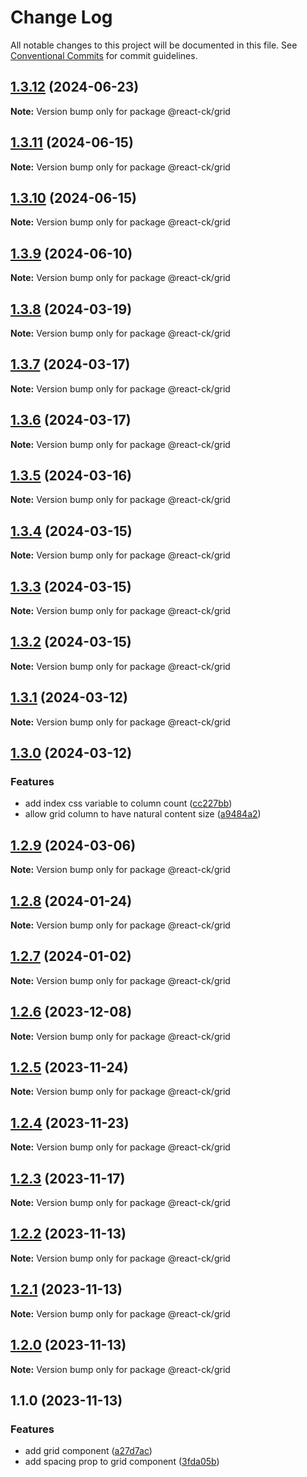 # Change Log

All notable changes to this project will be documented in this file.
See [Conventional Commits](https://conventionalcommits.org) for commit guidelines.

## [1.3.12](https://github.com/abelflopes/react-ck/compare/@react-ck/grid@1.3.11...@react-ck/grid@1.3.12) (2024-06-23)

**Note:** Version bump only for package @react-ck/grid





## [1.3.11](https://github.com/abelflopes/react-ck/compare/@react-ck/grid@1.3.10...@react-ck/grid@1.3.11) (2024-06-15)

**Note:** Version bump only for package @react-ck/grid





## [1.3.10](https://github.com/abelflopes/react-ck/compare/@react-ck/grid@1.3.9...@react-ck/grid@1.3.10) (2024-06-15)

**Note:** Version bump only for package @react-ck/grid





## [1.3.9](https://github.com/abelflopes/react-ck/compare/@react-ck/grid@1.3.8...@react-ck/grid@1.3.9) (2024-06-10)

**Note:** Version bump only for package @react-ck/grid





## [1.3.8](https://github.com/abelflopes/react-ck/compare/@react-ck/grid@1.3.7...@react-ck/grid@1.3.8) (2024-03-19)

**Note:** Version bump only for package @react-ck/grid





## [1.3.7](https://github.com/abelflopes/react-ck/compare/@react-ck/grid@1.3.6...@react-ck/grid@1.3.7) (2024-03-17)

**Note:** Version bump only for package @react-ck/grid





## [1.3.6](https://github.com/abelflopes/react-ck/compare/@react-ck/grid@1.3.5...@react-ck/grid@1.3.6) (2024-03-17)

**Note:** Version bump only for package @react-ck/grid





## [1.3.5](https://github.com/abelflopes/react-ck/compare/@react-ck/grid@1.3.4...@react-ck/grid@1.3.5) (2024-03-16)

**Note:** Version bump only for package @react-ck/grid





## [1.3.4](https://github.com/abelflopes/react-ck/compare/@react-ck/grid@1.3.3...@react-ck/grid@1.3.4) (2024-03-15)

**Note:** Version bump only for package @react-ck/grid





## [1.3.3](https://github.com/abelflopes/react-ck/compare/@react-ck/grid@1.3.2...@react-ck/grid@1.3.3) (2024-03-15)

**Note:** Version bump only for package @react-ck/grid





## [1.3.2](https://github.com/abelflopes/react-ck/compare/@react-ck/grid@1.3.1...@react-ck/grid@1.3.2) (2024-03-15)

**Note:** Version bump only for package @react-ck/grid





## [1.3.1](https://github.com/abelflopes/react-ck/compare/@react-ck/grid@1.3.0...@react-ck/grid@1.3.1) (2024-03-12)

**Note:** Version bump only for package @react-ck/grid





## [1.3.0](https://github.com/abelflopes/react-ck/compare/@react-ck/grid@1.2.9...@react-ck/grid@1.3.0) (2024-03-12)


### Features

* add index css variable to column count ([cc227bb](https://github.com/abelflopes/react-ck/commit/cc227bbcce8d9a96d547396ea8804a7cb62d45d2))
* allow grid column to have natural content size ([a9484a2](https://github.com/abelflopes/react-ck/commit/a9484a208be7191be043342ed06b7e64c926d6eb))



## [1.2.9](https://github.com/abelflopes/react-ck/compare/@react-ck/grid@1.2.8...@react-ck/grid@1.2.9) (2024-03-06)

**Note:** Version bump only for package @react-ck/grid





## [1.2.8](https://github.com/abelflopes/react-ck/compare/@react-ck/grid@1.2.7...@react-ck/grid@1.2.8) (2024-01-24)

**Note:** Version bump only for package @react-ck/grid





## [1.2.7](https://github.com/abelflopes/react-ck/compare/@react-ck/grid@1.2.6...@react-ck/grid@1.2.7) (2024-01-02)

**Note:** Version bump only for package @react-ck/grid





## [1.2.6](https://github.com/abelflopes/react-ck/compare/@react-ck/grid@1.2.5...@react-ck/grid@1.2.6) (2023-12-08)

**Note:** Version bump only for package @react-ck/grid





## [1.2.5](https://github.com/abelflopes/react-ck/compare/@react-ck/grid@1.2.4...@react-ck/grid@1.2.5) (2023-11-24)

**Note:** Version bump only for package @react-ck/grid





## [1.2.4](https://github.com/abelflopes/react-ck/compare/@react-ck/grid@1.2.3...@react-ck/grid@1.2.4) (2023-11-23)

**Note:** Version bump only for package @react-ck/grid





## [1.2.3](https://github.com/abelflopes/react-ck/compare/@react-ck/grid@1.2.2...@react-ck/grid@1.2.3) (2023-11-17)

**Note:** Version bump only for package @react-ck/grid





## [1.2.2](https://github.com/abelflopes/react-ck/compare/@react-ck/grid@1.2.1...@react-ck/grid@1.2.2) (2023-11-13)

**Note:** Version bump only for package @react-ck/grid





## [1.2.1](https://github.com/abelflopes/react-ck/compare/@react-ck/grid@1.2.0...@react-ck/grid@1.2.1) (2023-11-13)

**Note:** Version bump only for package @react-ck/grid





## [1.2.0](https://github.com/abelflopes/react-ck/compare/@react-ck/grid@1.1.0...@react-ck/grid@1.2.0) (2023-11-13)

**Note:** Version bump only for package @react-ck/grid





## 1.1.0 (2023-11-13)


### Features

* add grid component ([a27d7ac](https://github.com/abelflopes/react-ck/commit/a27d7aca902520b853b061e1abe34bcf9581eccd))
* add spacing prop to grid component ([3fda05b](https://github.com/abelflopes/react-ck/commit/3fda05b7175c520b7a0a6b0415cb29b83b4ec1c2))
